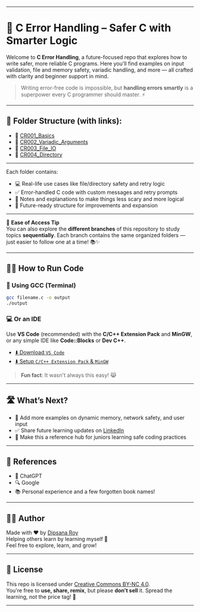 
---

# 🚨 C Error Handling – Safer C with Smarter Logic

Welcome to **C Error Handling**, a future-focused repo that explores how to write safer, more reliable C programs. Here you'll find examples on input validation, file and memory safety, variadic handling, and more — all crafted with clarity and beginner support in mind.

> Writing error-free code is impossible, but **handling errors smartly** is a superpower every C programmer should master. ⚡

---

## 📁 Folder Structure (with links):

- 📁 [CR001_Basics](https://github.com/DipsanaRoy/c-error-handling/tree/main/CR001_Basics)  
- 📁 [CR002_Variadic_Arguments](https://github.com/DipsanaRoy/c-error-handling/tree/main/CR002_Variadic_Arguments)  
- 📁 [CR003_File_IO](https://github.com/DipsanaRoy/c-error-handling/tree/main/CR003_File_IO)  
- 📁 [CR004_Directory](https://github.com/DipsanaRoy/c-error-handling/tree/main/CR004_Directory)

---

Each folder contains:
- 💻 Real-life use cases like file/directory safety and retry logic  
- ✅ Error-handled C code with custom messages and retry prompts  
- 📝 Notes and explanations to make things less scary and more logical  
- 🔁 Future-ready structure for improvements and expansion

---

🔀 **Ease of Access Tip**  
You can also explore the **different branches** of this repository to study topics **sequentially**. Each branch contains the same organized folders — just easier to follow one at a time! 📚✨

---

## 🏃‍♂️ How to Run Code

### 🔧 Using GCC (Terminal)
```bash
gcc filename.c -o output
./output
```

### 💻 Or an IDE 
Use **VS Code** (recommended) with the **C/C++ Extension Pack** and **MinGW**, or any simple IDE like **Code::Blocks** or **Dev C++**.

- [⬇️ Download `VS Code`](https://code.visualstudio.com/download)  
- [⬇️ Setup `C/C++ Extension Pack` & `MinGW`](https://code.visualstudio.com/docs/cpp/config-mingw)

> **Fun fact**: It wasn't always this easy! 😹

---

## 🛣️ What’s Next?

- 🔄 Add more examples on dynamic memory, network safety, and user input  
- ✅ Share future learning updates on [LinkedIn](https://www.linkedin.com/in/dipsana)  
- 💬 Make this a reference hub for juniors learning safe coding practices  

---

## 🙌 References
 
- 🤖 ChatGPT  
- 🔍 Google  
- 📚 Personal experience and a few forgotten book names!

---

## 🧑‍💻 Author

Made with ❤️ by [Dipsana Roy](https://github.com/DipsanaRoy)  
Helping others learn by learning myself 🌱  
Feel free to explore, learn, and grow!

---

## 📄 License

This repo is licensed under [Creative Commons BY-NC 4.0](https://creativecommons.org/licenses/by-nc/4.0/).  
You're free to **use, share, remix**, but please **don’t sell** it. Spread the learning, not the price tag! 💖

---
